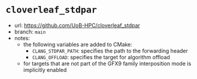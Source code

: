 # `cloverleaf_stdpar`

- url: <https://github.com/UoB-HPC/cloverleaf_stdpar>
- branch: `main`
- notes:
  - the following variables are added to CMake:
    - `CLANG_STDPAR_PATH`: specifies the path to the forwarding header
    - `CLANG_OFFLOAD`: specifies the target for algorithm offload
  - for targets that are not part of the GFX9 family interposition mode is
    implicitly enabled
